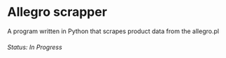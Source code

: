 # Allegro scrapper
A program written in Python that scrapes product data from the allegro.pl

###### Status: In Progress 
 
